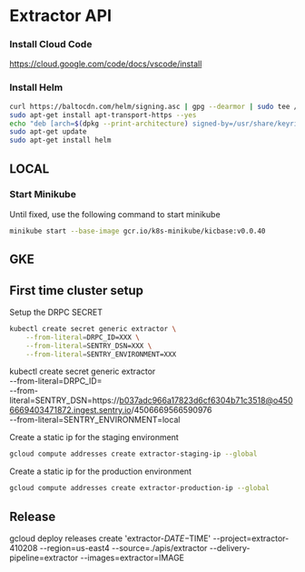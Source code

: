 # Extractor API

### Install Cloud Code

https://cloud.google.com/code/docs/vscode/install

### Install Helm

```bash
curl https://baltocdn.com/helm/signing.asc | gpg --dearmor | sudo tee /usr/share/keyrings/helm.gpg > /dev/null
sudo apt-get install apt-transport-https --yes
echo "deb [arch=$(dpkg --print-architecture) signed-by=/usr/share/keyrings/helm.gpg] https://baltocdn.com/helm/stable/debian/ all main" | sudo tee /etc/apt/sources.list.d/helm-stable-debian.list
sudo apt-get update
sudo apt-get install helm
```

## LOCAL

### Start Minikube

Until fixed, use the following command to start minikube

```bash
minikube start --base-image gcr.io/k8s-minikube/kicbase:v0.0.40
```

## GKE

## First time cluster setup

Setup the DRPC SECRET

```bash
kubectl create secret generic extractor \
    --from-literal=DRPC_ID=XXX \
    --from-literal=SENTRY_DSN=XXX \
    --from-literal=SENTRY_ENVIRONMENT=XXX
```
kubectl create secret generic extractor \
    --from-literal=DRPC_ID= \
    --from-literal=SENTRY_DSN=https://b037adc966a17823d6cf6304b71c3518@o4506669403471872.ingest.sentry.io/4506669566590976 \
    --from-literal=SENTRY_ENVIRONMENT=local

Create a static ip for the staging environment
```bash
gcloud compute addresses create extractor-staging-ip --global
```

Create a static ip for the production environment
```bash
gcloud compute addresses create extractor-production-ip --global
```

## Release

gcloud deploy releases create 'extractor-$DATE-$TIME' --project=extractor-410208 --region=us-east4 --source=./apis/extractor --delivery-pipeline=extractor --images=extractor=IMAGE

